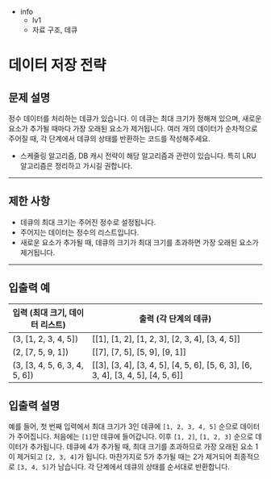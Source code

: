 - info
    - lv1
    - 자료 구조, 데큐

# 데이터 저장 전략
## 문제 설명
정수 데이터를 처리하는 데큐가 있습니다. 이 데큐는 최대 크기가 정해져 있으며, 새로운 요소가 추가될 때마다 가장 오래된 요소가 제거됩니다. 여러 개의 데이터가 순차적으로 주어질 때, 각 단계에서 데큐의 상태를 반환하는 코드를 작성해주세요.

* 스케줄링 알고리즘, DB 캐시 전략이 해당 알고리즘과 관련이 있습니다. 특히 LRU 알고리즘은 정리하고 가시길 권합니다.

---

## 제한 사항

- 데큐의 최대 크기는 주어진 정수로 설정됩니다.
- 주어지는 데이터는 정수의 리스트입니다.
- 새로운 요소가 추가될 때, 데큐의 크기가 최대 크기를 초과하면 가장 오래된 요소가 제거됩니다.

---

## 입출력 예

| 입력 (최대 크기, 데이터 리스트) | 출력 (각 단계의 데큐) |
| ------------------------------ | -------------------- |
| (3, [1, 2, 3, 4, 5]) | [[1], [1, 2], [1, 2, 3], [2, 3, 4], [3, 4, 5]] |
| (2, [7, 5, 9, 1]) | [[7], [7, 5], [5, 9], [9, 1]] |
| (3, [3, 4, 5, 6, 3, 4, 5, 6]) | [[3], [3, 4], [3, 4, 5], [4, 5, 6], [5, 6, 3], [6, 3, 4], [3, 4, 5], [4, 5, 6]] |

## 입출력 설명
예를 들어, 첫 번째 입력에서 최대 크기가 3인 데큐에 `[1, 2, 3, 4, 5]` 순으로 데이터가 주어집니다. 처음에는 `[1]`만 데큐에 들어갑니다. 이후 `[1, 2]`, `[1, 2, 3]` 순으로 데이터가 추가됩니다. 데큐에 4가 추가될 때, 최대 크기를 초과하므로 가장 오래된 요소 1이 제거되고 `[2, 3, 4]`가 됩니다. 마찬가지로 5가 추가될 때는 2가 제거되어 최종적으로 `[3, 4, 5]`가 남습니다. 각 단계에서 데큐의 상태를 순서대로 반환합니다.
